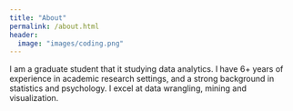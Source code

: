 ```yaml
---
title: "About"
permalink: /about.html
header:
  image: "images/coding.png"
---
```

I am a graduate student that it studying data analytics.  I have 6+ years of experience in academic research settings, and a strong background in statistics and psychology.  I excel at data wrangling, mining and visualization.  
